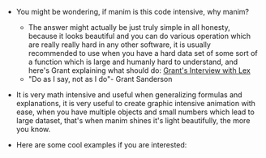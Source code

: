 - You might be wondering, if manim is this code intensive, why manim?
	- The answer might actually be just truly simple in all honesty, because it looks beautiful and you can do various operation which are really really hard in any other software, it is usually recommended to use when you have a hard data set of some sort of a function which is large and humanly hard to understand, and here's Grant explaining what should do: [Grant's Interview with Lex](https://youtu.be/ruUfqQPDdDs?si=nschF0QE_cqaGlFt)
	- "Do as I say, not as I do"- Grant Sanderson

- It is very math intensive and useful when generalizing formulas and explanations, it is very useful to create graphic intensive animation with ease, when you have multiple objects and small numbers which lead to large dataset, that's when manim shines it's light beautifully, the more you know.

- Here are some cool examples if you are interested:
